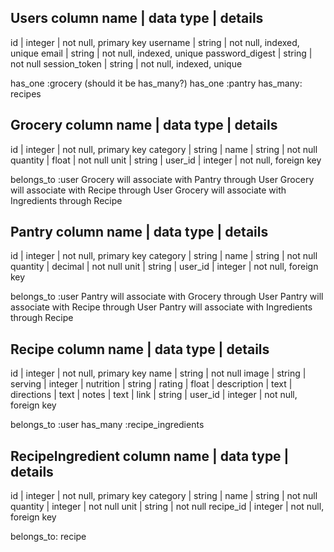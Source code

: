 Users
column name	    | data type	| details
-----------------------------------------------------------
id	            | integer	  | not null, primary key
username	      | string	  | not null, indexed, unique
email	          | string	  | not null, indexed, unique
password_digest	| string	  | not null
session_token	  | string	  | not null, indexed, unique

has_one :grocery (should it be has_many?)
has_one :pantry
has_many: recipes


Grocery
column name	    | data type	| details
------------------------------------------------------------
id	            | integer	  | not null, primary key
category        | string    |
name	          | string	  | not null
quantity	      | float  	  | not null
unit	          | string	  |
user_id         | integer   | not null, foreign key

belongs_to :user
Grocery will associate with Pantry through User
Grocery will associate with Recipe through User
Grocery will associate with Ingredients through Recipe


Pantry
column name	    | data type	| details
------------------------------------------------------------
id	            | integer	  | not null, primary key
category        | string    |
name	          | string	  | not null
quantity	      | decimal   | not null
unit	          | string	  |
user_id         | integer   | not null, foreign key

belongs_to :user
Pantry will associate with Grocery through User
Pantry will associate with Recipe through User
Pantry will associate with Ingredients through Recipe


Recipe
column name	    | data type	| details
------------------------------------------------------------
id	            | integer	  | not null, primary key
name	          | string	  | not null
image           | string    |
serving         | integer   |
nutrition       | string    |
rating          | float     |
description     | text      |
directions      | text      |
notes           | text      |
link            | string    |
user_id         | integer   | not null, foreign key

belongs_to :user
has_many :recipe_ingredients


RecipeIngredient
column name	    | data type	| details
------------------------------------------------------------
id	            | integer	  | not null, primary key
category        | string    |
name	          | string	  | not null
quantity	      | integer	  | not null
unit	          | string	  | not null
recipe_id       | integer   | not null, foreign key

belongs_to: recipe
